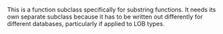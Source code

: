 This is a function subclass specifically for substring functions. It needs its own separate subclass because it has to be written out differently for different databases, particularly if applied to LOB types. 